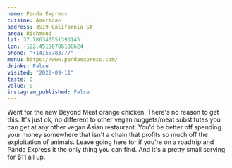 ```yaml
---
name: Panda Express
cuisine: American
address: 3519 California St
area: Richmond
lat: 37.786340551393145
lon: -122.45186706186624
phone: "+14155783777"
menu: https://www.pandaexpress.com/
drinks: False
visited: "2022-09-11"
taste: 0
value: 0
instagram_published: False
---
```


Went for the new Beyond Meat orange chicken. There's no reason to get this. It's just ok, no different to other vegan nuggets/meat substitutes you can get at any other vegan Asian restaurant. You'd be better off spending your money somewhere that isn't a chain that profits so much off the exploitation of animals. Leave going here for if you're on a roadtrip and Panda Express it the only thing you can find. And it's a pretty small serving for $11 all up.

